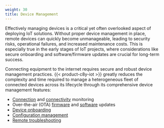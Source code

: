 ```yaml
---
weight: 30
title: Device Management
---
```


Effectively managing devices is a critical yet often overlooked aspect of deploying IoT solutions. Without proper device management in place, remote devices can quickly become unmanageable, leading to security risks, operational failures, and increased maintenance costs. This is especially true in the early stages of IoT projects, where considerations like secure onboarding and software/firmware updates are crucial for long-term success.

Connecting equipment to the internet requires secure and robust device management practices. {{< product-c8y-iot >}} greatly reduces the complexity and time required to manage a heterogeneous fleet of connected devices across its lifecycle through its comprehensive device management features:

- [Connection](/device-management-application/monitoring-and-controlling-devices/#connection-monitoring) and [connectivity](/device-management-application/connectivity/) monitoring
- Over-the-air (OTA) [firmware](/device-management-application/managing-device-data/#managing-firmware) and [software](/device-management-application/managing-device-data/#managing-software) updates
- [Device onboarding](/device-management-application/registering-devices/)
- [Configuration management](/device-management-application/managing-device-data/#managing-configurations)
- [Remote troubleshooting](/cloud-remote-access/cra-general-aspects/)
